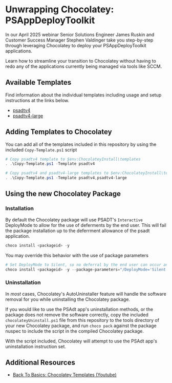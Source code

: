# Unwrapping Chocolatey: PSAppDeployToolkit

In our April 2025 webinar Senior Solutions Engineer James Ruskin and Customer Success Manager Stephen Valdinger take you step-by-step through leveraging Chocolatey to deploy your PSAppDeployToolkit applications.

Learn how to streamline your transition to Chocolatey without having to redo any of the applications currently being managed via tools like SCCM.

## Available Templates

Find information about the individual templates including usage and setup instructions at the links below.

- [psadtv4](template-psadtv4.md)
- [psadtv4-large](template-psadtv4-large.md)

## Adding Templates to Chocolatey

You can add all of the templates included in this repository by using the included `Copy-Template.ps1` script

```powershell
# Copy psadtv4 template to $env:ChocolateyInstall\templates
. .\Copy-Template.ps1 -Template psadtv4
```

```powershell
# Copy psadtv4 and psadtv4-large templates to $env:ChocolateyInstall\templates
. .\Copy-Template.ps1 -Template psadtv4,psadtv4-large
```

## Using the new Chocolatey Package

### Installation

By default the Chocolatey package will use PSADT's `Interactive` DeployMode to allow for the use of deferments by the end user.
This will fail the package installation up to the deferrment allowance of the psadt application.

```powershell
choco install <packageid> -y
```

You may override this behavior with the use of package parameters

```powershell
# Set DeployMode to Silent, so no deferral by the end user can occur and the application is installed.
choco install <packageid> -y --package-parameters="/DeployMode='Silent'"
```

### Uninstallation

In _most_ cases, Chocolatey's AutoUninstaller feature will handle the software removal for you while uninstalling the Chocolatey package.

If you would like to use the PSAdt app's uninstallation methods, or the package does not remove the software correctly, copy the included `chocolateyUninstall.ps1` file from this repository to the tools directory of your new Chocolatey package, and run `choco pack` against the package nuspec to include the script in the compiled Chocolatey package.

With the script included, Chocolatey will attempt to use the PSAdt app's uninstallation instruction set.

## Additional Resources

- [Back To Basics: Chocolatey Templates (Youtube)](https://www.youtube.com/watch?v=J43T3QArbNE)